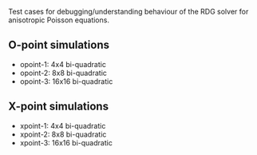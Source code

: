 Test cases for debugging/understanding behaviour of the RDG solver for
anisotropic Poisson equations.

O-point simulations
--------------------

- opoint-1: 4x4 bi-quadratic
- opoint-2: 8x8 bi-quadratic
- opoint-3: 16x16 bi-quadratic

X-point simulations
--------------------

- xpoint-1: 4x4 bi-quadratic
- xpoint-2: 8x8 bi-quadratic
- xpoint-3: 16x16 bi-quadratic
